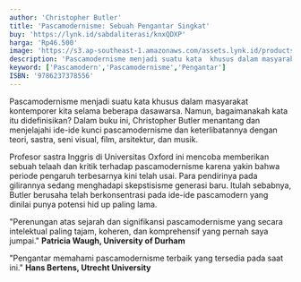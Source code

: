 ```yaml
---
author: 'Christopher Butler'
title: 'Pascamodernisme: Sebuah Pengantar Singkat'
buy: 'https://lynk.id/sabdaliterasi/knxQDXP'
harga: 'Rp46.500'
image: 'https://s3.ap-southeast-1.amazonaws.com/assets.lynk.id/products/29-06-2024/1719595642796_8520320'
description: 'Pascamodernisme menjadi suatu kata  khusus dalam masyarakat kontemporer kita selama beberapa dasawarsa.'
keyword: ['Pascamodern','Pascamodernisme','Pengantar']
ISBN: '9786237378556'
---
```

<p>Pascamodernisme menjadi suatu kata  khusus dalam masyarakat kontemporer kita  selama beberapa dasawarsa. Namun,  bagaimanakah kata itu didefinisikan? Dalam  buku ini, Christopher Butler menantang dan menjelajahi ide-ide kunci pascamodernisme  dan keterlibatannya dengan teori, sastra, seni  visual, film, arsitektur, dan musik.</p><p> Profesor sastra Inggris di Universitas  Oxford ini mencoba memberikan sebuah telaah  dan kritik terhadap pascamodernisme karena  yakin bahwa periode pengaruh terbesarnya  kini telah usai. Para pendirinya pada gilirannya  sedang menghadapi skepstisisme generasi  baru. ltulah sebabnya, Butler berusaha telah  berkonsentrasi pada ide-ide pascamodern yang  dinilai punya potensi hid up paling lama.  </p><p>"Perenungan atas sejarah dan signifikansi pascamodernisme yang secara intelektual  paling tajam, koheren, dan komprehensif  yang pernah saya jumpai." <strong>Patricia Waugh, University of Durham  </strong></p><p>"Pengantar memahami pascamodernisme  terbaik yang tersedia pada saat ini."  <strong>Hans Bertens, Utrecht University</strong></p>